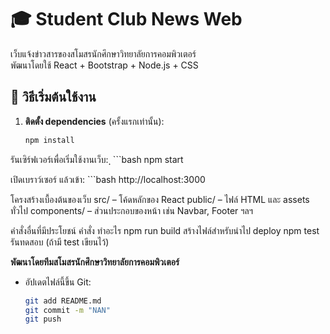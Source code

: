 # 🎓 Student Club News Web

เว็บแจ้งข่าวสารของสโมสรนักศึกษาวิทยาลัยการคอมพิวเตอร์  
พัฒนาโดยใช้ React + Bootstrap + Node.js + CSS

## 🚀 วิธีเริ่มต้นใช้งาน

1. **ติดตั้ง dependencies** (ครั้งแรกเท่านั้น):
   ```bash
   npm install

รันเซิร์ฟเวอร์เพื่อเริ่มใช้งานเว็บ:
ฺฺฺ   ```bash
    npm start

เปิดเบราว์เซอร์ แล้วเข้า:
    ```bash
    http://localhost:3000
    
โครงสร้างเบื้องต้นของเว็บ
    src/ – โค้ดหลักของ React
    public/ – ไฟล์ HTML และ assets ทั่วไป
    components/ – ส่วนประกอบของหน้า เช่น Navbar, Footer ฯลฯ

คำสั่งอื่นที่มีประโยชน์
    คำสั่ง	                ทำอะไร
    npm run build	    สร้างไฟล์สำหรับนำไป deploy
    npm test	        รันทดสอบ (ถ้ามี test เขียนไว้)

**พัฒนาโดยทีมสโมสรนักศึกษาวิทยาลัยการคอมพิวเตอร์**

- อัปเดตไฟล์นี้ขึ้น Git:
  ```bash
  git add README.md
  git commit -m "NAN"
  git push


